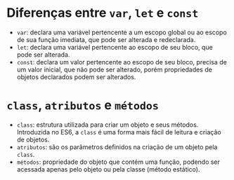 # Diferenças entre `var`, `let` e `const`
- `var`: declara uma variável pertencente a um escopo global ou ao escopo de sua função imediata, que pode ser alterada e redeclarada.
- `let`: declara uma variável pertencente ao escopo de seu bloco, que pode ser alterada.
- `const`: declara um valor pertencente ao escopo de seu bloco, precisa de um valor inicial, que não pode ser alterado, porém propriedades de objetos declarados podem ser alterados.

# `class`, `atributos` e `métodos`
- `class`: estrutura utilizada para criar um objeto e seus métodos. Introduzida no ES6, a `class` é uma forma mais fácil de leitura e criação de objetos.
- `atributos`: são os parâmetros definidos na criação de um objeto pela `class`.
- `métodos`: propriedade do objeto que contém uma função, podendo ser acessada apenas pelo objeto ou pela classe (método estático).